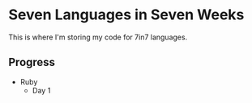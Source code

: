 # Seven Languages in Seven Weeks
This is where I'm storing my code for 7in7 languages.

## Progress
* Ruby
    + Day 1
